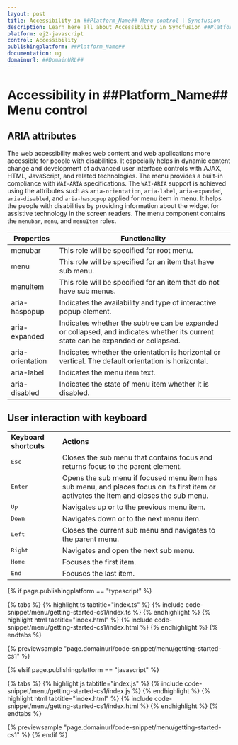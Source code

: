 ```yaml
---
layout: post
title: Accessibility in ##Platform_Name## Menu control | Syncfusion
description: Learn here all about Accessibility in Syncfusion ##Platform_Name## Menu control of Syncfusion Essential JS 2 and more.
platform: ej2-javascript
control: Accessibility 
publishingplatform: ##Platform_Name##
documentation: ug
domainurl: ##DomainURL##
---
```


# Accessibility in ##Platform_Name## Menu control

## ARIA attributes

The web accessibility makes web content and web applications more accessible for people with disabilities. It especially helps in dynamic content change and development of advanced user interface controls with AJAX, HTML, JavaScript, and related technologies. The menu provides a built-in compliance with `WAI-ARIA` specifications. The `WAI-ARIA` support is achieved using the attributes such as `aria-orientation`, `aria-label`, `aria-expanded`, `aria-disabled`, and `aria-haspopup` applied for menu item in menu. It helps the people with disabilities by providing information about the widget for assistive technology in the screen readers. The menu component contains the `menubar`, `menu`, and `menuItem` roles.

| Properties | Functionality |
| ------------ | ----------------------- |
| menubar | This role will be specified for root menu. |
| menu | This role will be specified for an item that have sub menu. |
| menuitem | This role will be specified for an item that do not have sub menus. |
| aria-haspopup | Indicates the availability and type of interactive popup element. |
| aria-expanded | Indicates whether the subtree can be expanded or collapsed, and indicates whether its current state can be expanded or collapsed. |
| aria-orientation | Indicates whether the orientation is horizontal or vertical. The default orientation is horizontal. |
| aria-label | Indicates the menu item text. |
| aria-disabled | Indicates the state of menu item whether it is disabled. |

## User interaction with keyboard

<!-- markdownlint-disable MD033 -->
<table>
<tr>
<td>
<b>Keyboard shortcuts</b></td><td>
<b>Actions</b></td></tr>
<tr>
<td>
<kbd>Esc</kbd></td><td>
Closes the sub menu that contains focus and returns focus to the parent element.</td></tr>
<tr>
<td>
<kbd>Enter</kbd></td><td>
Opens the sub menu if focused menu item has sub menu, and places focus on its first item or activates the item and closes the sub menu.</td></tr>
<tr>
<td>
<kbd>Up</kbd></td><td>
Navigates up or to the previous menu item.</td></tr>
<tr>
<td>
<kbd>Down</kbd></td><td>
Navigates down or to the next menu item.</td></tr>
<tr>
<td>
<kbd>Left</kbd></td><td>
Closes the current sub menu and navigates to the parent menu.</td></tr>
<tr>
<td>
<kbd>Right</kbd></td><td>
Navigates and open the next sub menu.</td></tr>
<tr>
<td>
<kbd>Home</kbd></td><td>
Focuses the first item.</td></tr>
<tr>
<td>
<kbd>End</kbd></td><td>
Focuses the last item.</td></tr>
</table>

{% if page.publishingplatform == "typescript" %}

 {% tabs %}
{% highlight ts tabtitle="index.ts" %}
{% include code-snippet/menu/getting-started-cs1/index.ts %}
{% endhighlight %}
{% highlight html tabtitle="index.html" %}
{% include code-snippet/menu/getting-started-cs1/index.html %}
{% endhighlight %}
{% endtabs %}
        
{% previewsample "page.domainurl/code-snippet/menu/getting-started-cs1" %}

{% elsif page.publishingplatform == "javascript" %}

{% tabs %}
{% highlight js tabtitle="index.js" %}
{% include code-snippet/menu/getting-started-cs1/index.js %}
{% endhighlight %}
{% highlight html tabtitle="index.html" %}
{% include code-snippet/menu/getting-started-cs1/index.html %}
{% endhighlight %}
{% endtabs %}

{% previewsample "page.domainurl/code-snippet/menu/getting-started-cs1" %}
{% endif %}
